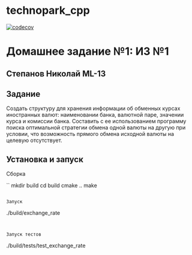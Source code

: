 # technopark_cpp

[![codecov](https://codecov.io/gh/KodKio/technopark_cpp/branch/homework_1/graph/badge.svg?token=WIOT1V91VL)](https://codecov.io/gh/KodKio/technopark_cpp)

# Домашнее задание №1: ИЗ №1

## Степанов Николай ML-13

## Задание

Создать структуру для хранения информации об обменных курсах иностранных валют: наименовании банка, валютной паре, значении курса и комиссии банка. Составить с ее использованием программу поиска оптимальной стратегии обмена одной валюты на другую при условии, что возможность прямого обмена исходной валюты на целевую отсутствует.

## Установка и запуск

Сборка

``
mkdir build
cd build
cmake ..
make
```

Запуск

```
./build/exchange_rate
```


Запуск тестов

```
./build/tests/test_exchange_rate
```
